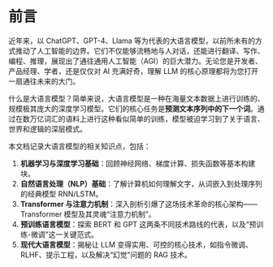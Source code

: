 # 前言

近年来，以 ChatGPT、GPT-4、Llama 等为代表的大语言模型，以前所未有的方式推动了人工智能的边界。它们不仅能够流畅地与人对话，还能进行翻译、写作、编程、推理，展现出了通往通用人工智能（AGI）的巨大潜力。无论您是开发者、产品经理、学者，还是仅仅对 AI 充满好奇，理解 LLM 的核心原理都将为您打开一扇通往未来的大门。

什么是大语言模型？简单来说，大语言模型是一种在海量文本数据上进行训练的、规模极其庞大的深度学习模型。它们的核心任务是**预测文本序列中的下一个词**。通过在数万亿词汇的语料上进行这种看似简单的训练，模型被迫学习到了关于语言、世界和逻辑的深层模式。

本文档记录大语言模型的相关知识点，包括：

1.  **机器学习与深度学习基础**：回顾神经网络、梯度计算、损失函数等基本构建块。
2.  **自然语言处理（NLP）基础**：了解计算机如何理解文字，从词嵌入到处理序列的经典模型 RNN/LSTM。
3.  **Transformer 与注意力机制**：深入剖析引爆了这场技术革命的核心架构——Transformer 模型及其灵魂“注意力机制”。
4.  **预训练语言模型**：探索 BERT 和 GPT 这两条不同技术路线的代表，以及“预训练-微调”这一关键范式。
5.  **现代大语言模型**：揭秘让 LLM 变得实用、可控的核心技术，如指令微调、RLHF、提示工程，以及解决“幻觉”问题的 RAG 技术。
